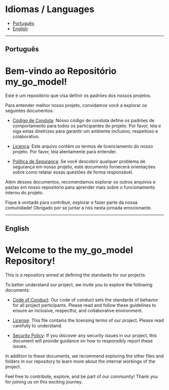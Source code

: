 # Idiomas / Languages

- [Português](#português)
- [English](#english)

---

## Português

# Bem-vindo ao Repositório my_go_model!

Este é um repositório que visa definir os padrões dos nossos projetos.

Para entender melhor nosso projeto, convidamos você a explorar os seguintes documentos:

- [Código de Conduta](https://github.com/barrosflavio/my_go_model?tab=coc-ov-file): Nosso código de conduta define os padrões de comportamento para todos os participantes do projeto. Por favor, leia e siga estas diretrizes para garantir um ambiente inclusivo, respeitoso e colaborativo.

- [Licença](https://github.com/barrosflavio/my_go_model?tab=License-1-ov-file): Este arquivo contém os termos de licenciamento do nosso projeto. Por favor, leia atentamente para entender.

- [Política de Segurança](https://github.com/barrosflavio/my_go_model?tab=security-ov-file): Se você descobrir qualquer problema de segurança em nosso projeto, este documento fornecerá orientações sobre como relatar essas questões de forma responsável.

Além desses documentos, recomendamos explorar os outros arquivos e pastas em nosso repositório para aprender mais sobre o funcionamento interno do projeto.

Fique à vontade para contribuir, explorar e fazer parte da nossa comunidade! Obrigado por se juntar a nós nesta jornada emocionante.

---

## English

# Welcome to the my_go_model Repository!

This is a repository aimed at defining the standards for our projects.

To better understand our project, we invite you to explore the following documents:

- [Code of Conduct](https://github.com/barrosflavio/my_go_model?tab=coc-ov-file): Our code of conduct sets the standards of behavior for all project participants. Please read and follow these guidelines to ensure an inclusive, respectful, and collaborative environment.

- [License](https://github.com/barrosflavio/my_go_model?tab=License-1-ov-file): This file contains the licensing terms of our project. Please read carefully to understand.

- [Security Policy](https://github.com/barrosflavio/my_go_model?tab=security-ov-file): If you discover any security issues in our project, this document will provide guidance on how to responsibly report these issues.

In addition to these documents, we recommend exploring the other files and folders in our repository to learn more about the internal workings of the project.

Feel free to contribute, explore, and be part of our community! Thank you for joining us on this exciting journey.
